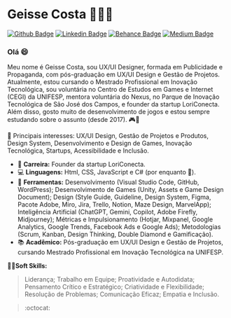 # Geisse Costa 👩‍💻🚀
[![Github Badge](https://img.shields.io/badge/-Github-000?style=flat-square&logo=Github&logoColor=white&link=https://github.com/geisse-costa/)](https://github.com/geisse-costa/)
[![Linkedin Badge](https://img.shields.io/badge/-LinkedIn-blue?style=flat-square&logo=Linkedin&logoColor=white&link=https://www.linkedin.com/in/geisse-costa/)](https://www.linkedin.com/in/geisse-costa/)
[![Behance Badge](https://img.shields.io/badge/-Behance-blue?style=flat-square&logo=Behance&logoColor=white&link=https://www.behance.net/geissecosta)](https://www.behance.net/geissecosta)
[![Medium Badge](https://img.shields.io/badge/-Medium-black?style=flat-square&logo=Medium&logoColor=white&link=http://medium.com/geisse)](http://medium.com/geisse)

<h3> Olá 😄 </h3>
Meu nome é Geisse Costa, sou UX/UI Designer, formada em Publicidade e Propaganda, com pós-graduação em UX/UI Design e Gestão de Projetos. Atualmente, estou cursando o Mestrado Profissional em Inovação Tecnológica, sou voluntária no Centro de Estudos em Games e Internet (CEGI) da UNIFESP, mentora voluntária do Nexus, no Parque de Inovação Tecnológica de São José dos Campos, e founder da startup LoriConecta. Além disso, gosto muito de desenvolvimento de jogos e estou sempre estudando sobre o assunto (desde 2017). 🎮💜

<p></p>

💎 Principais interesses: UX/UI Design, Gestão de Projetos e Produtos, Design System, Desenvolvimento e Design de Games, Inovação Tecnológica, Startups, Acessibilidade e Inclusão.

- 🚀 **Carreira:** Founder da startup LoriConecta.
- 💻 **Linguagens:** Html, CSS, JavaScript e C# (por enquanto 🧐).
- 🎨 **Ferramentas:** Desenvolvimento (Visual Studio Code, GitHub, WordPress); Desenvolvimento de Games (Unity, Assets e Game Design Document); Design (Style Guide, Guideline, Design System, Figma, Pacote Adobe, Miro, Jira, Trello, Notion, Maze Design, MarvelApp); Inteligência Artificial (ChatGPT, Gemini, Copilot, Adobe Firefly, Midjourney); Métricas e Impulsionamento (Hotjar, Mixpanel, Google Analytics, Google Trends, Facebook Ads e Google Ads); Metodologias (Scrum, Kanban, Design Thinking, Double Diamond e Gamificação).
- 📚 **Acadêmico:** Pós-graduação em UX/UI Design e Gestão de Projetos, cursando Mestrado Profissional em Inovação Tecnológica na UNIFESP.

🧑‍💻**Soft Skills:**
> Liderança;
> Trabalho em Equipe;
> Proatividade e Autodidata;
> Pensamento Crítico e Estratégico;
> Criatividade e Flexibilidade;
> Resolução de Problemas;
> Comunicação Eficaz;
> Empatia e Inclusão.

> :octocat:


